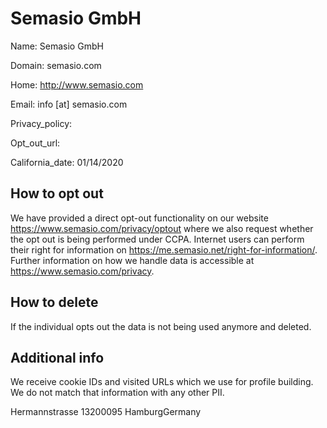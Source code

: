 
# Semasio GmbH

Name: Semasio GmbH

Domain: semasio.com

Home: http://www.semasio.com

Email: info [at] semasio.com

Privacy_policy: 

Opt_out_url: 

California_date: 01/14/2020



## How to opt out

We have provided a direct opt-out functionality on our website https://www.semasio.com/privacy/optout where we also request whether the opt out is being performed under CCPA. Internet users can perform their right for information on https://me.semasio.net/right-for-information/. Further information on how we handle data is accessible at https://www.semasio.com/privacy.

## How to delete

If the individual opts out the data is not being used anymore and deleted.

## Additional info

We receive cookie IDs and visited URLs which we use for profile building. We do not match that information with any other PII.

Hermannstrasse 13200095 HamburgGermany

